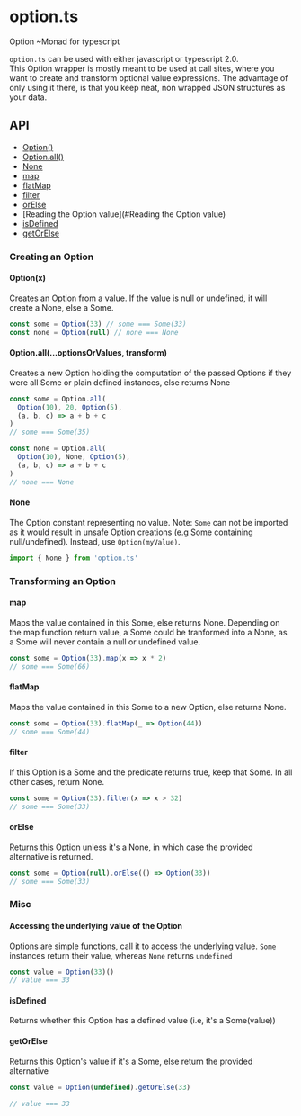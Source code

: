 # option.ts
Option ~Monad for typescript

`option.ts` can be used with either javascript or typescript 2.0.  
This Option wrapper is mostly meant to be used at call sites, where you want to create and transform optional value expressions.
The advantage of only using it there, is that you keep neat, non wrapped JSON structures as your data.


## API

* [Option()](#Option())
* [Option.all()](#Option.all)
* [None](#None)
* [map](#map)
* [flatMap](#flatMap)
* [filter](#filter)
* [orElse](#orElse)
* [Reading the Option value](#Reading the Option value)
* [isDefined](#isDefined)
* [getOrElse](#getOrElse)



### Creating an Option

<a name="Option()"></a>
#### Option(x)

Creates an Option from a value.
If the value is null or undefined, it will create a None, else a Some.

```ts
const some = Option(33) // some === Some(33)
const none = Option(null) // none === None
```

<a name="Option.all"></a>
#### Option.all(...optionsOrValues, transform)

Creates a new Option holding the computation of the passed Options if they were all Some or plain defined instances,
else returns None

```ts
const some = Option.all(
  Option(10), 20, Option(5),
  (a, b, c) => a + b + c
)
// some === Some(35)

const none = Option.all(
  Option(10), None, Option(5),
  (a, b, c) => a + b + c
)
// none === None
```
<a name="None"></a>
#### None

The Option constant representing no value.
Note: `Some` can not be imported as it would result in unsafe Option creations (e.g Some containing null/undefined).
Instead, use `Option(myValue)`.

```ts
import { None } from 'option.ts'
```


### Transforming an Option

<a name="map"></a>
#### map

Maps the value contained in this Some, else returns None.
Depending on the map function return value, a Some could be tranformed into a None, as a Some will never contain a null or undefined value.

```ts
const some = Option(33).map(x => x * 2)
// some === Some(66)
```

<a name="flatMap"></a>
#### flatMap

Maps the value contained in this Some to a new Option, else returns None.

```ts
const some = Option(33).flatMap(_ => Option(44))
// some === Some(44)
```

<a name="filter"></a>
#### filter

If this Option is a Some and the predicate returns true, keep that Some.
In all other cases, return None.

```ts
const some = Option(33).filter(x => x > 32)
// some === Some(33)
```

<a name="orElse"></a>
#### orElse

Returns this Option unless it's a None, in which case the provided alternative is returned.

```ts
const some = Option(null).orElse(() => Option(33))
// some === Some(33)
```


### Misc

<a name="Reading the Option value"></a>
#### Accessing the underlying value of the Option

Options are simple functions, call it to access the underlying value.
`Some` instances return their value, whereas `None` returns `undefined`

```ts
const value = Option(33)()
// value === 33
```

<a name="isDefined"></a>
#### isDefined

Returns whether this Option has a defined value (i.e, it's a Some(value))

<a name="getOrElse"></a>
#### getOrElse

Returns this Option's value if it's a Some, else return the provided alternative

```ts
const value = Option(undefined).getOrElse(33)

// value === 33
```
